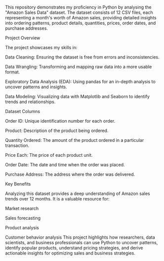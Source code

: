 This repository demonstrates my proficiency in Python by analysing the "Amazon Sales Data" dataset. The dataset consists of 12 CSV files, each representing a month's worth of Amazon sales, providing detailed insights into ordering patterns, product details, quantities, prices, order dates, and purchase addresses.

Project Overview

The project showcases my skills in:

Data Cleaning: Ensuring the dataset is free from errors and inconsistencies.

Data Wrangling: Transforming and mapping raw data into a more usable format.

Exploratory Data Analysis (EDA): Using pandas for an in-depth analysis to uncover patterns and insights.

Data Modeling: Visualizing data with Matplotlib and Seaborn to identify trends and relationships.

Dataset Columns

Order ID: Unique identification number for each order.

Product: Description of the product being ordered.

Quantity Ordered: The amount of the product ordered in a particular transaction.

Price Each: The price of each product unit.

Order Date: The date and time when the order was placed.

Purchase Address: The address where the order was delivered.

Key Benefits

Analyzing this dataset provides a deep understanding of Amazon sales trends over 12 months. It is a valuable resource for:

Market research

Sales forecasting

Product analysis

Customer behavior analysis
This project highlights how researchers, data scientists, and business professionals can use Python to uncover patterns, identify popular products, understand pricing strategies, and derive actionable insights for optimizing sales and business strategies.
